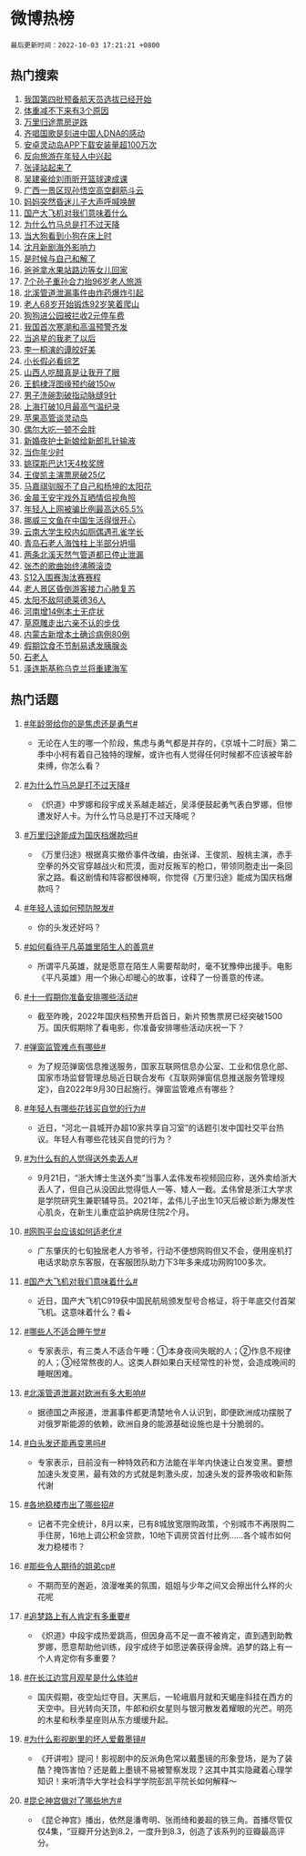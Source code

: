 # 微博热榜

`最后更新时间：2022-10-03 17:21:21 +0800`

## 热门搜索

1. [我国第四批预备航天员选拔已经开始](https://m.weibo.cn/search?containerid=100103type%3D1%26t%3D10%26q%3D%23%E6%88%91%E5%9B%BD%E7%AC%AC%E5%9B%9B%E6%89%B9%E9%A2%84%E5%A4%87%E8%88%AA%E5%A4%A9%E5%91%98%E9%80%89%E6%8B%94%E5%B7%B2%E7%BB%8F%E5%BC%80%E5%A7%8B%23&stream_entry_id=51&isnewpage=1&extparam=seat%3D1%26dgr%3D0%26pos%3D0%26filter_type%3Drealtimehot%26c_type%3D51%26cate%3D10103%26display_time%3D1664788879%26pre_seqid%3D1664788879959042912543&luicode=10000011&lfid=106003type%253D25%2526t%253D3%2526disable_hot%253D1%2526filter_type%253Drealtimehot)
1. [体重减不下来有3个原因](https://m.weibo.cn/search?containerid=100103type%3D1%26t%3D10%26q%3D%23%E4%BD%93%E9%87%8D%E5%87%8F%E4%B8%8D%E4%B8%8B%E6%9D%A5%E6%9C%893%E4%B8%AA%E5%8E%9F%E5%9B%A0%23&stream_entry_id=31&isnewpage=1&extparam=seat%3D1%26realpos%3D1%26c_type%3D31%26cate%3D0%26filter_type%3Drealtimehot%26q%3D%2523%25E4%25BD%2593%25E9%2587%258D%25E5%2587%258F%25E4%25B8%258D%25E4%25B8%258B%25E6%259D%25A5%25E6%259C%25893%25E4%25B8%25AA%25E5%258E%259F%25E5%259B%25A0%2523%26dgr%3D0%26pos%3D0%26flag%3D0%26band_rank%3D1%26lcate%3D5001%26display_time%3D1664788879%26pre_seqid%3D1664788879959042912543&luicode=10000011&lfid=106003type%253D25%2526t%253D3%2526disable_hot%253D1%2526filter_type%253Drealtimehot)
1. [万里归途票房逆跌](https://m.weibo.cn/search?containerid=100103type%3D1%26t%3D10%26q%3D%23%E4%B8%87%E9%87%8C%E5%BD%92%E9%80%94%E7%A5%A8%E6%88%BF%E9%80%86%E8%B7%8C%23&stream_entry_id=31&isnewpage=1&extparam=seat%3D1%26realpos%3D2%26c_type%3D31%26cate%3D0%26filter_type%3Drealtimehot%26q%3D%2523%25E4%25B8%2587%25E9%2587%258C%25E5%25BD%2592%25E9%2580%2594%25E7%25A5%25A8%25E6%2588%25BF%25E9%2580%2586%25E8%25B7%258C%2523%26dgr%3D0%26pos%3D1%26flag%3D2%26band_rank%3D2%26lcate%3D5001%26display_time%3D1664788879%26pre_seqid%3D1664788879959042912543&luicode=10000011&lfid=106003type%253D25%2526t%253D3%2526disable_hot%253D1%2526filter_type%253Drealtimehot)
1. [齐唱国歌是刻进中国人DNA的感动](https://m.weibo.cn/search?containerid=100103type%3D1%26t%3D10%26q%3D%23%E9%BD%90%E5%94%B1%E5%9B%BD%E6%AD%8C%E6%98%AF%E5%88%BB%E8%BF%9B%E4%B8%AD%E5%9B%BD%E4%BA%BADNA%E7%9A%84%E6%84%9F%E5%8A%A8%23&stream_entry_id=31&isnewpage=1&extparam=seat%3D1%26realpos%3D3%26c_type%3D31%26cate%3D0%26filter_type%3Drealtimehot%26q%3D%2523%25E9%25BD%2590%25E5%2594%25B1%25E5%259B%25BD%25E6%25AD%258C%25E6%2598%25AF%25E5%2588%25BB%25E8%25BF%259B%25E4%25B8%25AD%25E5%259B%25BD%25E4%25BA%25BADNA%25E7%259A%2584%25E6%2584%259F%25E5%258A%25A8%2523%26dgr%3D0%26pos%3D2%26flag%3D0%26band_rank%3D3%26lcate%3D5001%26display_time%3D1664788879%26pre_seqid%3D1664788879959042912543&luicode=10000011&lfid=106003type%253D25%2526t%253D3%2526disable_hot%253D1%2526filter_type%253Drealtimehot)
1. [安卓灵动岛APP下载安装量超100万次](https://m.weibo.cn/search?containerid=100103type%3D1%26t%3D10%26q%3D%23%E5%AE%89%E5%8D%93%E7%81%B5%E5%8A%A8%E5%B2%9BAPP%E4%B8%8B%E8%BD%BD%E5%AE%89%E8%A3%85%E9%87%8F%E8%B6%85100%E4%B8%87%E6%AC%A1%23&stream_entry_id=31&isnewpage=1&extparam=seat%3D1%26realpos%3D4%26c_type%3D31%26cate%3D0%26filter_type%3Drealtimehot%26q%3D%2523%25E5%25AE%2589%25E5%258D%2593%25E7%2581%25B5%25E5%258A%25A8%25E5%25B2%259BAPP%25E4%25B8%258B%25E8%25BD%25BD%25E5%25AE%2589%25E8%25A3%2585%25E9%2587%258F%25E8%25B6%2585100%25E4%25B8%2587%25E6%25AC%25A1%2523%26dgr%3D0%26pos%3D3%26flag%3D1%26band_rank%3D4%26lcate%3D5001%26display_time%3D1664788879%26pre_seqid%3D1664788879959042912543&luicode=10000011&lfid=106003type%253D25%2526t%253D3%2526disable_hot%253D1%2526filter_type%253Drealtimehot)
1. [反向旅游在年轻人中兴起](https://m.weibo.cn/search?containerid=100103type%3D1%26t%3D10%26q%3D%23%E5%8F%8D%E5%90%91%E6%97%85%E6%B8%B8%E5%9C%A8%E5%B9%B4%E8%BD%BB%E4%BA%BA%E4%B8%AD%E5%85%B4%E8%B5%B7%23&stream_entry_id=31&isnewpage=1&extparam=seat%3D1%26realpos%3D5%26c_type%3D31%26cate%3D0%26filter_type%3Drealtimehot%26q%3D%2523%25E5%258F%258D%25E5%2590%2591%25E6%2597%2585%25E6%25B8%25B8%25E5%259C%25A8%25E5%25B9%25B4%25E8%25BD%25BB%25E4%25BA%25BA%25E4%25B8%25AD%25E5%2585%25B4%25E8%25B5%25B7%2523%26dgr%3D0%26pos%3D4%26flag%3D0%26band_rank%3D5%26lcate%3D5001%26display_time%3D1664788879%26pre_seqid%3D1664788879959042912543&luicode=10000011&lfid=106003type%253D25%2526t%253D3%2526disable_hot%253D1%2526filter_type%253Drealtimehot)
1. [张译站起来了](https://m.weibo.cn/search?containerid=100103type%3D1%26t%3D10%26q%3D%23%E5%BC%A0%E8%AF%91%E7%AB%99%E8%B5%B7%E6%9D%A5%E4%BA%86%23&stream_entry_id=31&isnewpage=1&extparam=seat%3D1%26realpos%3D6%26c_type%3D31%26cate%3D0%26filter_type%3Drealtimehot%26q%3D%2523%25E5%25BC%25A0%25E8%25AF%2591%25E7%25AB%2599%25E8%25B5%25B7%25E6%259D%25A5%25E4%25BA%2586%2523%26dgr%3D0%26pos%3D5%26flag%3D0%26band_rank%3D6%26lcate%3D5001%26display_time%3D1664788879%26pre_seqid%3D1664788879959042912543&luicode=10000011&lfid=106003type%253D25%2526t%253D3%2526disable_hot%253D1%2526filter_type%253Drealtimehot)
1. [吴建豪给刘雨昕开篮球速成课](https://m.weibo.cn/search?containerid=100103type%3D1%26t%3D10%26q%3D%23%E5%90%B4%E5%BB%BA%E8%B1%AA%E7%BB%99%E5%88%98%E9%9B%A8%E6%98%95%E5%BC%80%E7%AF%AE%E7%90%83%E9%80%9F%E6%88%90%E8%AF%BE%23&stream_entry_id=31&isnewpage=1&extparam=seat%3D1%26realpos%3D7%26c_type%3D31%26cate%3D0%26filter_type%3Drealtimehot%26q%3D%2523%25E5%2590%25B4%25E5%25BB%25BA%25E8%25B1%25AA%25E7%25BB%2599%25E5%2588%2598%25E9%259B%25A8%25E6%2598%2595%25E5%25BC%2580%25E7%25AF%25AE%25E7%2590%2583%25E9%2580%259F%25E6%2588%2590%25E8%25AF%25BE%2523%26dgr%3D0%26pos%3D6%26flag%3D1%26band_rank%3D7%26lcate%3D5001%26display_time%3D1664788879%26pre_seqid%3D1664788879959042912543&luicode=10000011&lfid=106003type%253D25%2526t%253D3%2526disable_hot%253D1%2526filter_type%253Drealtimehot)
1. [广西一景区现孙悟空高空翻筋斗云](https://m.weibo.cn/search?containerid=100103type%3D1%26t%3D10%26q%3D%23%E5%B9%BF%E8%A5%BF%E4%B8%80%E6%99%AF%E5%8C%BA%E7%8E%B0%E5%AD%99%E6%82%9F%E7%A9%BA%E9%AB%98%E7%A9%BA%E7%BF%BB%E7%AD%8B%E6%96%97%E4%BA%91%23&stream_entry_id=31&isnewpage=1&extparam=seat%3D1%26realpos%3D8%26c_type%3D31%26cate%3D0%26filter_type%3Drealtimehot%26q%3D%2523%25E5%25B9%25BF%25E8%25A5%25BF%25E4%25B8%2580%25E6%2599%25AF%25E5%258C%25BA%25E7%258E%25B0%25E5%25AD%2599%25E6%2582%259F%25E7%25A9%25BA%25E9%25AB%2598%25E7%25A9%25BA%25E7%25BF%25BB%25E7%25AD%258B%25E6%2596%2597%25E4%25BA%2591%2523%26dgr%3D0%26pos%3D7%26flag%3D0%26band_rank%3D8%26lcate%3D5001%26display_time%3D1664788879%26pre_seqid%3D1664788879959042912543&luicode=10000011&lfid=106003type%253D25%2526t%253D3%2526disable_hot%253D1%2526filter_type%253Drealtimehot)
1. [妈妈突然昏迷儿子大声呼喊唤醒](https://m.weibo.cn/search?containerid=100103type%3D1%26t%3D10%26q%3D%23%E5%A6%88%E5%A6%88%E7%AA%81%E7%84%B6%E6%98%8F%E8%BF%B7%E5%84%BF%E5%AD%90%E5%A4%A7%E5%A3%B0%E5%91%BC%E5%96%8A%E5%94%A4%E9%86%92%23&stream_entry_id=31&isnewpage=1&extparam=seat%3D1%26realpos%3D9%26c_type%3D31%26cate%3D0%26filter_type%3Drealtimehot%26q%3D%2523%25E5%25A6%2588%25E5%25A6%2588%25E7%25AA%2581%25E7%2584%25B6%25E6%2598%258F%25E8%25BF%25B7%25E5%2584%25BF%25E5%25AD%2590%25E5%25A4%25A7%25E5%25A3%25B0%25E5%2591%25BC%25E5%2596%258A%25E5%2594%25A4%25E9%2586%2592%2523%26dgr%3D0%26pos%3D8%26flag%3D0%26band_rank%3D9%26lcate%3D5001%26display_time%3D1664788879%26pre_seqid%3D1664788879959042912543&luicode=10000011&lfid=106003type%253D25%2526t%253D3%2526disable_hot%253D1%2526filter_type%253Drealtimehot)
1. [国产大飞机对我们意味着什么](https://m.weibo.cn/search?containerid=100103type%3D1%26t%3D10%26q%3D%23%E5%9B%BD%E4%BA%A7%E5%A4%A7%E9%A3%9E%E6%9C%BA%E5%AF%B9%E6%88%91%E4%BB%AC%E6%84%8F%E5%91%B3%E7%9D%80%E4%BB%80%E4%B9%88%23&stream_entry_id=31&isnewpage=1&extparam=seat%3D1%26realpos%3D10%26c_type%3D31%26cate%3D0%26filter_type%3Drealtimehot%26q%3D%2523%25E5%259B%25BD%25E4%25BA%25A7%25E5%25A4%25A7%25E9%25A3%259E%25E6%259C%25BA%25E5%25AF%25B9%25E6%2588%2591%25E4%25BB%25AC%25E6%2584%258F%25E5%2591%25B3%25E7%259D%2580%25E4%25BB%2580%25E4%25B9%2588%2523%26dgr%3D0%26pos%3D9%26flag%3D0%26band_rank%3D10%26lcate%3D5001%26display_time%3D1664788879%26pre_seqid%3D1664788879959042912543&luicode=10000011&lfid=106003type%253D25%2526t%253D3%2526disable_hot%253D1%2526filter_type%253Drealtimehot)
1. [为什么竹马总是打不过天降](https://m.weibo.cn/search?containerid=100103type%3D1%26t%3D10%26q%3D%23%E4%B8%BA%E4%BB%80%E4%B9%88%E7%AB%B9%E9%A9%AC%E6%80%BB%E6%98%AF%E6%89%93%E4%B8%8D%E8%BF%87%E5%A4%A9%E9%99%8D%23&stream_entry_id=31&isnewpage=1&extparam=seat%3D1%26realpos%3D11%26c_type%3D31%26cate%3D0%26filter_type%3Drealtimehot%26q%3D%2523%25E4%25B8%25BA%25E4%25BB%2580%25E4%25B9%2588%25E7%25AB%25B9%25E9%25A9%25AC%25E6%2580%25BB%25E6%2598%25AF%25E6%2589%2593%25E4%25B8%258D%25E8%25BF%2587%25E5%25A4%25A9%25E9%2599%258D%2523%26dgr%3D0%26pos%3D10%26flag%3D0%26band_rank%3D11%26lcate%3D5001%26display_time%3D1664788879%26pre_seqid%3D1664788879959042912543&luicode=10000011&lfid=106003type%253D25%2526t%253D3%2526disable_hot%253D1%2526filter_type%253Drealtimehot)
1. [当大狗看到小狗在床上时](https://m.weibo.cn/search?containerid=100103type%3D1%26t%3D10%26q%3D%23%E5%BD%93%E5%A4%A7%E7%8B%97%E7%9C%8B%E5%88%B0%E5%B0%8F%E7%8B%97%E5%9C%A8%E5%BA%8A%E4%B8%8A%E6%97%B6%23&stream_entry_id=31&isnewpage=1&extparam=seat%3D1%26realpos%3D12%26c_type%3D31%26cate%3D0%26filter_type%3Drealtimehot%26q%3D%2523%25E5%25BD%2593%25E5%25A4%25A7%25E7%258B%2597%25E7%259C%258B%25E5%2588%25B0%25E5%25B0%258F%25E7%258B%2597%25E5%259C%25A8%25E5%25BA%258A%25E4%25B8%258A%25E6%2597%25B6%2523%26dgr%3D0%26pos%3D11%26flag%3D1%26band_rank%3D12%26lcate%3D5001%26display_time%3D1664788879%26pre_seqid%3D1664788879959042912543&luicode=10000011&lfid=106003type%253D25%2526t%253D3%2526disable_hot%253D1%2526filter_type%253Drealtimehot)
1. [沈月新剧海外影响力](https://m.weibo.cn/search?containerid=100103type%3D1%26t%3D10%26q%3D%23%E6%B2%88%E6%9C%88%E6%96%B0%E5%89%A7%E6%B5%B7%E5%A4%96%E5%BD%B1%E5%93%8D%E5%8A%9B%23&stream_entry_id=31&isnewpage=1&extparam=seat%3D1%26realpos%3D13%26c_type%3D31%26cate%3D0%26filter_type%3Drealtimehot%26q%3D%2523%25E6%25B2%2588%25E6%259C%2588%25E6%2596%25B0%25E5%2589%25A7%25E6%25B5%25B7%25E5%25A4%2596%25E5%25BD%25B1%25E5%2593%258D%25E5%258A%259B%2523%26dgr%3D0%26pos%3D12%26flag%3D1%26band_rank%3D13%26lcate%3D5001%26display_time%3D1664788879%26pre_seqid%3D1664788879959042912543&luicode=10000011&lfid=106003type%253D25%2526t%253D3%2526disable_hot%253D1%2526filter_type%253Drealtimehot)
1. [是时候与自己和解了](https://m.weibo.cn/search?containerid=100103type%3D1%26t%3D10%26q%3D%23%E6%98%AF%E6%97%B6%E5%80%99%E4%B8%8E%E8%87%AA%E5%B7%B1%E5%92%8C%E8%A7%A3%E4%BA%86%23&stream_entry_id=31&isnewpage=1&extparam=seat%3D1%26realpos%3D14%26c_type%3D31%26cate%3D0%26filter_type%3Drealtimehot%26q%3D%2523%25E6%2598%25AF%25E6%2597%25B6%25E5%2580%2599%25E4%25B8%258E%25E8%2587%25AA%25E5%25B7%25B1%25E5%2592%258C%25E8%25A7%25A3%25E4%25BA%2586%2523%26dgr%3D0%26pos%3D13%26flag%3D0%26band_rank%3D14%26lcate%3D5001%26display_time%3D1664788879%26pre_seqid%3D1664788879959042912543&luicode=10000011&lfid=106003type%253D25%2526t%253D3%2526disable_hot%253D1%2526filter_type%253Drealtimehot)
1. [爸爸拿水果站路边等女儿回家](https://m.weibo.cn/search?containerid=100103type%3D1%26t%3D10%26q%3D%23%E7%88%B8%E7%88%B8%E6%8B%BF%E6%B0%B4%E6%9E%9C%E7%AB%99%E8%B7%AF%E8%BE%B9%E7%AD%89%E5%A5%B3%E5%84%BF%E5%9B%9E%E5%AE%B6%23&stream_entry_id=31&isnewpage=1&extparam=seat%3D1%26realpos%3D15%26c_type%3D31%26cate%3D0%26filter_type%3Drealtimehot%26q%3D%2523%25E7%2588%25B8%25E7%2588%25B8%25E6%258B%25BF%25E6%25B0%25B4%25E6%259E%259C%25E7%25AB%2599%25E8%25B7%25AF%25E8%25BE%25B9%25E7%25AD%2589%25E5%25A5%25B3%25E5%2584%25BF%25E5%259B%259E%25E5%25AE%25B6%2523%26dgr%3D0%26pos%3D14%26flag%3D1%26band_rank%3D15%26lcate%3D5001%26display_time%3D1664788879%26pre_seqid%3D1664788879959042912543&luicode=10000011&lfid=106003type%253D25%2526t%253D3%2526disable_hot%253D1%2526filter_type%253Drealtimehot)
1. [7个孙子重孙合力抬96岁老人旅游](https://m.weibo.cn/search?containerid=100103type%3D1%26t%3D10%26q%3D%237%E4%B8%AA%E5%AD%99%E5%AD%90%E9%87%8D%E5%AD%99%E5%90%88%E5%8A%9B%E6%8A%AC96%E5%B2%81%E8%80%81%E4%BA%BA%E6%97%85%E6%B8%B8%23&stream_entry_id=31&isnewpage=1&extparam=seat%3D1%26realpos%3D16%26c_type%3D31%26cate%3D0%26filter_type%3Drealtimehot%26q%3D%25237%25E4%25B8%25AA%25E5%25AD%2599%25E5%25AD%2590%25E9%2587%258D%25E5%25AD%2599%25E5%2590%2588%25E5%258A%259B%25E6%258A%25AC96%25E5%25B2%2581%25E8%2580%2581%25E4%25BA%25BA%25E6%2597%2585%25E6%25B8%25B8%2523%26dgr%3D0%26pos%3D15%26flag%3D0%26band_rank%3D16%26lcate%3D5001%26display_time%3D1664788879%26pre_seqid%3D1664788879959042912543&luicode=10000011&lfid=106003type%253D25%2526t%253D3%2526disable_hot%253D1%2526filter_type%253Drealtimehot)
1. [北溪管道泄漏事件由炸药爆炸引起](https://m.weibo.cn/search?containerid=100103type%3D1%26t%3D10%26q%3D%23%E5%8C%97%E6%BA%AA%E7%AE%A1%E9%81%93%E6%B3%84%E6%BC%8F%E4%BA%8B%E4%BB%B6%E7%94%B1%E7%82%B8%E8%8D%AF%E7%88%86%E7%82%B8%E5%BC%95%E8%B5%B7%23&stream_entry_id=31&isnewpage=1&extparam=seat%3D1%26realpos%3D17%26c_type%3D31%26cate%3D0%26filter_type%3Drealtimehot%26q%3D%2523%25E5%258C%2597%25E6%25BA%25AA%25E7%25AE%25A1%25E9%2581%2593%25E6%25B3%2584%25E6%25BC%258F%25E4%25BA%258B%25E4%25BB%25B6%25E7%2594%25B1%25E7%2582%25B8%25E8%258D%25AF%25E7%2588%2586%25E7%2582%25B8%25E5%25BC%2595%25E8%25B5%25B7%2523%26dgr%3D0%26pos%3D16%26flag%3D0%26band_rank%3D17%26lcate%3D5001%26display_time%3D1664788879%26pre_seqid%3D1664788879959042912543&luicode=10000011&lfid=106003type%253D25%2526t%253D3%2526disable_hot%253D1%2526filter_type%253Drealtimehot)
1. [老人68岁开始锻炼92岁笑着爬山](https://m.weibo.cn/search?containerid=100103type%3D1%26t%3D10%26q%3D%23%E8%80%81%E4%BA%BA68%E5%B2%81%E5%BC%80%E5%A7%8B%E9%94%BB%E7%82%BC92%E5%B2%81%E7%AC%91%E7%9D%80%E7%88%AC%E5%B1%B1%23&stream_entry_id=31&isnewpage=1&extparam=seat%3D1%26realpos%3D18%26c_type%3D31%26cate%3D0%26filter_type%3Drealtimehot%26q%3D%2523%25E8%2580%2581%25E4%25BA%25BA68%25E5%25B2%2581%25E5%25BC%2580%25E5%25A7%258B%25E9%2594%25BB%25E7%2582%25BC92%25E5%25B2%2581%25E7%25AC%2591%25E7%259D%2580%25E7%2588%25AC%25E5%25B1%25B1%2523%26dgr%3D0%26pos%3D17%26flag%3D0%26band_rank%3D18%26lcate%3D5001%26display_time%3D1664788879%26pre_seqid%3D1664788879959042912543&luicode=10000011&lfid=106003type%253D25%2526t%253D3%2526disable_hot%253D1%2526filter_type%253Drealtimehot)
1. [狗狗进公园被拦收2元停车费](https://m.weibo.cn/search?containerid=100103type%3D1%26t%3D10%26q%3D%23%E7%8B%97%E7%8B%97%E8%BF%9B%E5%85%AC%E5%9B%AD%E8%A2%AB%E6%8B%A6%E6%94%B62%E5%85%83%E5%81%9C%E8%BD%A6%E8%B4%B9%23&stream_entry_id=31&isnewpage=1&extparam=seat%3D1%26realpos%3D19%26c_type%3D31%26cate%3D0%26filter_type%3Drealtimehot%26q%3D%2523%25E7%258B%2597%25E7%258B%2597%25E8%25BF%259B%25E5%2585%25AC%25E5%259B%25AD%25E8%25A2%25AB%25E6%258B%25A6%25E6%2594%25B62%25E5%2585%2583%25E5%2581%259C%25E8%25BD%25A6%25E8%25B4%25B9%2523%26dgr%3D0%26pos%3D18%26flag%3D0%26band_rank%3D19%26lcate%3D5001%26display_time%3D1664788879%26pre_seqid%3D1664788879959042912543&luicode=10000011&lfid=106003type%253D25%2526t%253D3%2526disable_hot%253D1%2526filter_type%253Drealtimehot)
1. [我国首次寒潮和高温预警齐发](https://m.weibo.cn/search?containerid=100103type%3D1%26t%3D10%26q%3D%23%E6%88%91%E5%9B%BD%E9%A6%96%E6%AC%A1%E5%AF%92%E6%BD%AE%E5%92%8C%E9%AB%98%E6%B8%A9%E9%A2%84%E8%AD%A6%E9%BD%90%E5%8F%91%23&stream_entry_id=31&isnewpage=1&extparam=seat%3D1%26realpos%3D20%26c_type%3D31%26cate%3D0%26filter_type%3Drealtimehot%26q%3D%2523%25E6%2588%2591%25E5%259B%25BD%25E9%25A6%2596%25E6%25AC%25A1%25E5%25AF%2592%25E6%25BD%25AE%25E5%2592%258C%25E9%25AB%2598%25E6%25B8%25A9%25E9%25A2%2584%25E8%25AD%25A6%25E9%25BD%2590%25E5%258F%2591%2523%26dgr%3D0%26pos%3D19%26flag%3D0%26band_rank%3D20%26lcate%3D5001%26display_time%3D1664788879%26pre_seqid%3D1664788879959042912543&luicode=10000011&lfid=106003type%253D25%2526t%253D3%2526disable_hot%253D1%2526filter_type%253Drealtimehot)
1. [当追星的我老了以后](https://m.weibo.cn/search?containerid=100103type%3D1%26t%3D10%26q%3D%23%E5%BD%93%E8%BF%BD%E6%98%9F%E7%9A%84%E6%88%91%E8%80%81%E4%BA%86%E4%BB%A5%E5%90%8E%23&stream_entry_id=31&isnewpage=1&extparam=seat%3D1%26realpos%3D21%26c_type%3D31%26cate%3D0%26filter_type%3Drealtimehot%26q%3D%2523%25E5%25BD%2593%25E8%25BF%25BD%25E6%2598%259F%25E7%259A%2584%25E6%2588%2591%25E8%2580%2581%25E4%25BA%2586%25E4%25BB%25A5%25E5%2590%258E%2523%26dgr%3D0%26pos%3D20%26flag%3D1%26band_rank%3D21%26lcate%3D5001%26display_time%3D1664788879%26pre_seqid%3D1664788879959042912543&luicode=10000011&lfid=106003type%253D25%2526t%253D3%2526disable_hot%253D1%2526filter_type%253Drealtimehot)
1. [李一桐演的谭皎好美](https://m.weibo.cn/search?containerid=100103type%3D1%26t%3D10%26q%3D%23%E6%9D%8E%E4%B8%80%E6%A1%90%E6%BC%94%E7%9A%84%E8%B0%AD%E7%9A%8E%E5%A5%BD%E7%BE%8E%23&stream_entry_id=31&isnewpage=1&extparam=seat%3D1%26realpos%3D22%26c_type%3D31%26cate%3D0%26filter_type%3Drealtimehot%26q%3D%2523%25E6%259D%258E%25E4%25B8%2580%25E6%25A1%2590%25E6%25BC%2594%25E7%259A%2584%25E8%25B0%25AD%25E7%259A%258E%25E5%25A5%25BD%25E7%25BE%258E%2523%26dgr%3D0%26pos%3D21%26flag%3D0%26band_rank%3D22%26lcate%3D5001%26display_time%3D1664788879%26pre_seqid%3D1664788879959042912543&luicode=10000011&lfid=106003type%253D25%2526t%253D3%2526disable_hot%253D1%2526filter_type%253Drealtimehot)
1. [小长假必看综艺](https://m.weibo.cn/search?containerid=100103type%3D1%26t%3D10%26q%3D%23%E5%B0%8F%E9%95%BF%E5%81%87%E5%BF%85%E7%9C%8B%E7%BB%BC%E8%89%BA%23&stream_entry_id=31&isnewpage=1&extparam=seat%3D1%26realpos%3D23%26c_type%3D31%26cate%3D0%26filter_type%3Drealtimehot%26q%3D%2523%25E5%25B0%258F%25E9%2595%25BF%25E5%2581%2587%25E5%25BF%2585%25E7%259C%258B%25E7%25BB%25BC%25E8%2589%25BA%2523%26dgr%3D0%26pos%3D22%26flag%3D1%26band_rank%3D23%26lcate%3D5001%26display_time%3D1664788879%26pre_seqid%3D1664788879959042912543&luicode=10000011&lfid=106003type%253D25%2526t%253D3%2526disable_hot%253D1%2526filter_type%253Drealtimehot)
1. [山西人吃醋真是让我开了眼](https://m.weibo.cn/search?containerid=100103type%3D1%26t%3D10%26q%3D%23%E5%B1%B1%E8%A5%BF%E4%BA%BA%E5%90%83%E9%86%8B%E7%9C%9F%E6%98%AF%E8%AE%A9%E6%88%91%E5%BC%80%E4%BA%86%E7%9C%BC%23&stream_entry_id=31&isnewpage=1&extparam=seat%3D1%26realpos%3D24%26c_type%3D31%26cate%3D0%26filter_type%3Drealtimehot%26q%3D%2523%25E5%25B1%25B1%25E8%25A5%25BF%25E4%25BA%25BA%25E5%2590%2583%25E9%2586%258B%25E7%259C%259F%25E6%2598%25AF%25E8%25AE%25A9%25E6%2588%2591%25E5%25BC%2580%25E4%25BA%2586%25E7%259C%25BC%2523%26dgr%3D0%26pos%3D23%26flag%3D0%26band_rank%3D24%26lcate%3D5001%26display_time%3D1664788879%26pre_seqid%3D1664788879959042912543&luicode=10000011&lfid=106003type%253D25%2526t%253D3%2526disable_hot%253D1%2526filter_type%253Drealtimehot)
1. [王鹤棣浮图缘预约破150w](https://m.weibo.cn/search?containerid=100103type%3D1%26t%3D10%26q%3D%23%E7%8E%8B%E9%B9%A4%E6%A3%A3%E6%B5%AE%E5%9B%BE%E7%BC%98%E9%A2%84%E7%BA%A6%E7%A0%B4150w%23&stream_entry_id=31&isnewpage=1&extparam=seat%3D1%26realpos%3D25%26c_type%3D31%26cate%3D0%26filter_type%3Drealtimehot%26q%3D%2523%25E7%258E%258B%25E9%25B9%25A4%25E6%25A3%25A3%25E6%25B5%25AE%25E5%259B%25BE%25E7%25BC%2598%25E9%25A2%2584%25E7%25BA%25A6%25E7%25A0%25B4150w%2523%26dgr%3D0%26pos%3D24%26flag%3D0%26band_rank%3D25%26lcate%3D5001%26display_time%3D1664788879%26pre_seqid%3D1664788879959042912543&luicode=10000011&lfid=106003type%253D25%2526t%253D3%2526disable_hot%253D1%2526filter_type%253Drealtimehot)
1. [男子洗碗割破指动脉缝9针](https://m.weibo.cn/search?containerid=100103type%3D1%26t%3D10%26q%3D%23%E7%94%B7%E5%AD%90%E6%B4%97%E7%A2%97%E5%89%B2%E7%A0%B4%E6%8C%87%E5%8A%A8%E8%84%89%E7%BC%9D9%E9%92%88%23&stream_entry_id=31&isnewpage=1&extparam=seat%3D1%26realpos%3D26%26c_type%3D31%26cate%3D0%26filter_type%3Drealtimehot%26q%3D%2523%25E7%2594%25B7%25E5%25AD%2590%25E6%25B4%2597%25E7%25A2%2597%25E5%2589%25B2%25E7%25A0%25B4%25E6%258C%2587%25E5%258A%25A8%25E8%2584%2589%25E7%25BC%259D9%25E9%2592%2588%2523%26dgr%3D0%26pos%3D25%26flag%3D0%26band_rank%3D26%26lcate%3D5001%26display_time%3D1664788879%26pre_seqid%3D1664788879959042912543&luicode=10000011&lfid=106003type%253D25%2526t%253D3%2526disable_hot%253D1%2526filter_type%253Drealtimehot)
1. [上海打破10月最高气温纪录](https://m.weibo.cn/search?containerid=100103type%3D1%26t%3D10%26q%3D%23%E4%B8%8A%E6%B5%B7%E6%89%93%E7%A0%B410%E6%9C%88%E6%9C%80%E9%AB%98%E6%B0%94%E6%B8%A9%E7%BA%AA%E5%BD%95%23&stream_entry_id=31&isnewpage=1&extparam=seat%3D1%26realpos%3D27%26c_type%3D31%26cate%3D0%26filter_type%3Drealtimehot%26q%3D%2523%25E4%25B8%258A%25E6%25B5%25B7%25E6%2589%2593%25E7%25A0%25B410%25E6%259C%2588%25E6%259C%2580%25E9%25AB%2598%25E6%25B0%2594%25E6%25B8%25A9%25E7%25BA%25AA%25E5%25BD%2595%2523%26dgr%3D0%26pos%3D26%26flag%3D0%26band_rank%3D27%26lcate%3D5001%26display_time%3D1664788879%26pre_seqid%3D1664788879959042912543&luicode=10000011&lfid=106003type%253D25%2526t%253D3%2526disable_hot%253D1%2526filter_type%253Drealtimehot)
1. [苹果高管谈灵动岛](https://m.weibo.cn/search?containerid=100103type%3D1%26t%3D10%26q%3D%23%E8%8B%B9%E6%9E%9C%E9%AB%98%E7%AE%A1%E8%B0%88%E7%81%B5%E5%8A%A8%E5%B2%9B%23&stream_entry_id=31&isnewpage=1&extparam=seat%3D1%26realpos%3D28%26c_type%3D31%26cate%3D0%26filter_type%3Drealtimehot%26q%3D%2523%25E8%258B%25B9%25E6%259E%259C%25E9%25AB%2598%25E7%25AE%25A1%25E8%25B0%2588%25E7%2581%25B5%25E5%258A%25A8%25E5%25B2%259B%2523%26dgr%3D0%26pos%3D27%26flag%3D0%26band_rank%3D28%26lcate%3D5001%26display_time%3D1664788879%26pre_seqid%3D1664788879959042912543&luicode=10000011&lfid=106003type%253D25%2526t%253D3%2526disable_hot%253D1%2526filter_type%253Drealtimehot)
1. [偶尔大吃一顿不会胖](https://m.weibo.cn/search?containerid=100103type%3D1%26t%3D10%26q%3D%23%E5%81%B6%E5%B0%94%E5%A4%A7%E5%90%83%E4%B8%80%E9%A1%BF%E4%B8%8D%E4%BC%9A%E8%83%96%23&stream_entry_id=31&isnewpage=1&extparam=seat%3D1%26realpos%3D29%26c_type%3D31%26cate%3D0%26filter_type%3Drealtimehot%26q%3D%2523%25E5%2581%25B6%25E5%25B0%2594%25E5%25A4%25A7%25E5%2590%2583%25E4%25B8%2580%25E9%25A1%25BF%25E4%25B8%258D%25E4%25BC%259A%25E8%2583%2596%2523%26dgr%3D0%26pos%3D28%26flag%3D0%26band_rank%3D29%26lcate%3D5001%26display_time%3D1664788879%26pre_seqid%3D1664788879959042912543&luicode=10000011&lfid=106003type%253D25%2526t%253D3%2526disable_hot%253D1%2526filter_type%253Drealtimehot)
1. [新婚夜护士新娘给新郎扎针输液](https://m.weibo.cn/search?containerid=100103type%3D1%26t%3D10%26q%3D%23%E6%96%B0%E5%A9%9A%E5%A4%9C%E6%8A%A4%E5%A3%AB%E6%96%B0%E5%A8%98%E7%BB%99%E6%96%B0%E9%83%8E%E6%89%8E%E9%92%88%E8%BE%93%E6%B6%B2%23&stream_entry_id=31&isnewpage=1&extparam=seat%3D1%26realpos%3D30%26c_type%3D31%26cate%3D0%26filter_type%3Drealtimehot%26q%3D%2523%25E6%2596%25B0%25E5%25A9%259A%25E5%25A4%259C%25E6%258A%25A4%25E5%25A3%25AB%25E6%2596%25B0%25E5%25A8%2598%25E7%25BB%2599%25E6%2596%25B0%25E9%2583%258E%25E6%2589%258E%25E9%2592%2588%25E8%25BE%2593%25E6%25B6%25B2%2523%26dgr%3D0%26pos%3D29%26flag%3D1%26band_rank%3D30%26lcate%3D5001%26display_time%3D1664788879%26pre_seqid%3D1664788879959042912543&luicode=10000011&lfid=106003type%253D25%2526t%253D3%2526disable_hot%253D1%2526filter_type%253Drealtimehot)
1. [当你年少时](https://m.weibo.cn/search?containerid=100103type%3D1%26t%3D10%26q%3D%E5%BD%93%E4%BD%A0%E5%B9%B4%E5%B0%91%E6%97%B6&stream_entry_id=31&isnewpage=1&extparam=seat%3D1%26realpos%3D31%26c_type%3D31%26cate%3D0%26filter_type%3Drealtimehot%26q%3D%25E5%25BD%2593%25E4%25BD%25A0%25E5%25B9%25B4%25E5%25B0%2591%25E6%2597%25B6%26dgr%3D0%26pos%3D30%26flag%3D1%26band_rank%3D31%26lcate%3D5001%26display_time%3D1664788879%26pre_seqid%3D1664788879959042912543&luicode=10000011&lfid=106003type%253D25%2526t%253D3%2526disable_hot%253D1%2526filter_type%253Drealtimehot)
1. [姚琛斯巴达1天4枚奖牌](https://m.weibo.cn/search?containerid=100103type%3D1%26t%3D10%26q%3D%23%E5%A7%9A%E7%90%9B%E6%96%AF%E5%B7%B4%E8%BE%BE1%E5%A4%A94%E6%9E%9A%E5%A5%96%E7%89%8C%23&stream_entry_id=31&isnewpage=1&extparam=seat%3D1%26realpos%3D32%26c_type%3D31%26cate%3D0%26filter_type%3Drealtimehot%26q%3D%2523%25E5%25A7%259A%25E7%2590%259B%25E6%2596%25AF%25E5%25B7%25B4%25E8%25BE%25BE1%25E5%25A4%25A94%25E6%259E%259A%25E5%25A5%2596%25E7%2589%258C%2523%26dgr%3D0%26pos%3D31%26flag%3D1%26band_rank%3D32%26lcate%3D5001%26display_time%3D1664788879%26pre_seqid%3D1664788879959042912543&luicode=10000011&lfid=106003type%253D25%2526t%253D3%2526disable_hot%253D1%2526filter_type%253Drealtimehot)
1. [王俊凯主演票房破25亿](https://m.weibo.cn/search?containerid=100103type%3D1%26t%3D10%26q%3D%23%E7%8E%8B%E4%BF%8A%E5%87%AF%E4%B8%BB%E6%BC%94%E7%A5%A8%E6%88%BF%E7%A0%B425%E4%BA%BF%23&stream_entry_id=31&isnewpage=1&extparam=seat%3D1%26realpos%3D33%26c_type%3D31%26cate%3D0%26filter_type%3Drealtimehot%26q%3D%2523%25E7%258E%258B%25E4%25BF%258A%25E5%2587%25AF%25E4%25B8%25BB%25E6%25BC%2594%25E7%25A5%25A8%25E6%2588%25BF%25E7%25A0%25B425%25E4%25BA%25BF%2523%26dgr%3D0%26pos%3D32%26flag%3D0%26band_rank%3D33%26lcate%3D5001%26display_time%3D1664788879%26pre_seqid%3D1664788879959042912543&luicode=10000011&lfid=106003type%253D25%2526t%253D3%2526disable_hot%253D1%2526filter_type%253Drealtimehot)
1. [马嘉祺驯服不了自己和杨坤的太阳花](https://m.weibo.cn/search?containerid=100103type%3D1%26t%3D10%26q%3D%23%E9%A9%AC%E5%98%89%E7%A5%BA%E9%A9%AF%E6%9C%8D%E4%B8%8D%E4%BA%86%E8%87%AA%E5%B7%B1%E5%92%8C%E6%9D%A8%E5%9D%A4%E7%9A%84%E5%A4%AA%E9%98%B3%E8%8A%B1%23&stream_entry_id=31&isnewpage=1&extparam=seat%3D1%26realpos%3D34%26c_type%3D31%26cate%3D0%26filter_type%3Drealtimehot%26q%3D%2523%25E9%25A9%25AC%25E5%2598%2589%25E7%25A5%25BA%25E9%25A9%25AF%25E6%259C%258D%25E4%25B8%258D%25E4%25BA%2586%25E8%2587%25AA%25E5%25B7%25B1%25E5%2592%258C%25E6%259D%25A8%25E5%259D%25A4%25E7%259A%2584%25E5%25A4%25AA%25E9%2598%25B3%25E8%258A%25B1%2523%26dgr%3D0%26pos%3D33%26flag%3D0%26band_rank%3D34%26lcate%3D5001%26display_time%3D1664788879%26pre_seqid%3D1664788879959042912543&luicode=10000011&lfid=106003type%253D25%2526t%253D3%2526disable_hot%253D1%2526filter_type%253Drealtimehot)
1. [金晨王安宇戏外互晒情侣视角照](https://m.weibo.cn/search?containerid=100103type%3D1%26t%3D10%26q%3D%23%E9%87%91%E6%99%A8%E7%8E%8B%E5%AE%89%E5%AE%87%E6%88%8F%E5%A4%96%E4%BA%92%E6%99%92%E6%83%85%E4%BE%A3%E8%A7%86%E8%A7%92%E7%85%A7%23&stream_entry_id=31&isnewpage=1&extparam=seat%3D1%26realpos%3D35%26c_type%3D31%26cate%3D0%26filter_type%3Drealtimehot%26q%3D%2523%25E9%2587%2591%25E6%2599%25A8%25E7%258E%258B%25E5%25AE%2589%25E5%25AE%2587%25E6%2588%258F%25E5%25A4%2596%25E4%25BA%2592%25E6%2599%2592%25E6%2583%2585%25E4%25BE%25A3%25E8%25A7%2586%25E8%25A7%2592%25E7%2585%25A7%2523%26dgr%3D0%26pos%3D34%26flag%3D0%26band_rank%3D35%26lcate%3D5001%26display_time%3D1664788879%26pre_seqid%3D1664788879959042912543&luicode=10000011&lfid=106003type%253D25%2526t%253D3%2526disable_hot%253D1%2526filter_type%253Drealtimehot)
1. [年轻人上网被骗比例最高达65.5%](https://m.weibo.cn/search?containerid=100103type%3D1%26t%3D10%26q%3D%23%E5%B9%B4%E8%BD%BB%E4%BA%BA%E4%B8%8A%E7%BD%91%E8%A2%AB%E9%AA%97%E6%AF%94%E4%BE%8B%E6%9C%80%E9%AB%98%E8%BE%BE65.5%25%23&stream_entry_id=31&isnewpage=1&extparam=seat%3D1%26realpos%3D36%26c_type%3D31%26cate%3D0%26filter_type%3Drealtimehot%26q%3D%2523%25E5%25B9%25B4%25E8%25BD%25BB%25E4%25BA%25BA%25E4%25B8%258A%25E7%25BD%2591%25E8%25A2%25AB%25E9%25AA%2597%25E6%25AF%2594%25E4%25BE%258B%25E6%259C%2580%25E9%25AB%2598%25E8%25BE%25BE65.5%2525%2523%26dgr%3D0%26pos%3D35%26flag%3D0%26band_rank%3D36%26lcate%3D5001%26display_time%3D1664788879%26pre_seqid%3D1664788879959042912543&luicode=10000011&lfid=106003type%253D25%2526t%253D3%2526disable_hot%253D1%2526filter_type%253Drealtimehot)
1. [挪威三文鱼在中国生活得很开心](https://m.weibo.cn/search?containerid=100103type%3D1%26t%3D10%26q%3D%23%E6%8C%AA%E5%A8%81%E4%B8%89%E6%96%87%E9%B1%BC%E5%9C%A8%E4%B8%AD%E5%9B%BD%E7%94%9F%E6%B4%BB%E5%BE%97%E5%BE%88%E5%BC%80%E5%BF%83%23&stream_entry_id=31&isnewpage=1&extparam=seat%3D1%26realpos%3D37%26c_type%3D31%26cate%3D0%26filter_type%3Drealtimehot%26q%3D%2523%25E6%258C%25AA%25E5%25A8%2581%25E4%25B8%2589%25E6%2596%2587%25E9%25B1%25BC%25E5%259C%25A8%25E4%25B8%25AD%25E5%259B%25BD%25E7%2594%259F%25E6%25B4%25BB%25E5%25BE%2597%25E5%25BE%2588%25E5%25BC%2580%25E5%25BF%2583%2523%26dgr%3D0%26pos%3D36%26flag%3D0%26band_rank%3D37%26lcate%3D5001%26display_time%3D1664788879%26pre_seqid%3D1664788879959042912543&luicode=10000011&lfid=106003type%253D25%2526t%253D3%2526disable_hot%253D1%2526filter_type%253Drealtimehot)
1. [云南大学生校内如厕偶遇孔雀学长](https://m.weibo.cn/search?containerid=100103type%3D1%26t%3D10%26q%3D%23%E4%BA%91%E5%8D%97%E5%A4%A7%E5%AD%A6%E7%94%9F%E6%A0%A1%E5%86%85%E5%A6%82%E5%8E%95%E5%81%B6%E9%81%87%E5%AD%94%E9%9B%80%E5%AD%A6%E9%95%BF%23&stream_entry_id=31&isnewpage=1&extparam=seat%3D1%26realpos%3D38%26c_type%3D31%26cate%3D0%26filter_type%3Drealtimehot%26q%3D%2523%25E4%25BA%2591%25E5%258D%2597%25E5%25A4%25A7%25E5%25AD%25A6%25E7%2594%259F%25E6%25A0%25A1%25E5%2586%2585%25E5%25A6%2582%25E5%258E%2595%25E5%2581%25B6%25E9%2581%2587%25E5%25AD%2594%25E9%259B%2580%25E5%25AD%25A6%25E9%2595%25BF%2523%26dgr%3D0%26pos%3D37%26flag%3D0%26band_rank%3D38%26lcate%3D5001%26display_time%3D1664788879%26pre_seqid%3D1664788879959042912543&luicode=10000011&lfid=106003type%253D25%2526t%253D3%2526disable_hot%253D1%2526filter_type%253Drealtimehot)
1. [青岛石老人海蚀柱上半部分坍塌](https://m.weibo.cn/search?containerid=100103type%3D1%26t%3D10%26q%3D%23%E9%9D%92%E5%B2%9B%E7%9F%B3%E8%80%81%E4%BA%BA%E6%B5%B7%E8%9A%80%E6%9F%B1%E4%B8%8A%E5%8D%8A%E9%83%A8%E5%88%86%E5%9D%8D%E5%A1%8C%23&stream_entry_id=31&isnewpage=1&extparam=seat%3D1%26realpos%3D39%26c_type%3D31%26cate%3D0%26filter_type%3Drealtimehot%26q%3D%2523%25E9%259D%2592%25E5%25B2%259B%25E7%259F%25B3%25E8%2580%2581%25E4%25BA%25BA%25E6%25B5%25B7%25E8%259A%2580%25E6%259F%25B1%25E4%25B8%258A%25E5%258D%258A%25E9%2583%25A8%25E5%2588%2586%25E5%259D%258D%25E5%25A1%258C%2523%26dgr%3D0%26pos%3D38%26flag%3D0%26band_rank%3D39%26lcate%3D5001%26display_time%3D1664788879%26pre_seqid%3D1664788879959042912543&luicode=10000011&lfid=106003type%253D25%2526t%253D3%2526disable_hot%253D1%2526filter_type%253Drealtimehot)
1. [两条北溪天然气管道都已停止泄漏](https://m.weibo.cn/search?containerid=100103type%3D1%26t%3D10%26q%3D%23%E4%B8%A4%E6%9D%A1%E5%8C%97%E6%BA%AA%E5%A4%A9%E7%84%B6%E6%B0%94%E7%AE%A1%E9%81%93%E9%83%BD%E5%B7%B2%E5%81%9C%E6%AD%A2%E6%B3%84%E6%BC%8F%23&stream_entry_id=31&isnewpage=1&extparam=seat%3D1%26realpos%3D40%26c_type%3D31%26cate%3D0%26filter_type%3Drealtimehot%26q%3D%2523%25E4%25B8%25A4%25E6%259D%25A1%25E5%258C%2597%25E6%25BA%25AA%25E5%25A4%25A9%25E7%2584%25B6%25E6%25B0%2594%25E7%25AE%25A1%25E9%2581%2593%25E9%2583%25BD%25E5%25B7%25B2%25E5%2581%259C%25E6%25AD%25A2%25E6%25B3%2584%25E6%25BC%258F%2523%26dgr%3D0%26pos%3D39%26flag%3D0%26band_rank%3D40%26lcate%3D5001%26display_time%3D1664788879%26pre_seqid%3D1664788879959042912543&luicode=10000011&lfid=106003type%253D25%2526t%253D3%2526disable_hot%253D1%2526filter_type%253Drealtimehot)
1. [张杰的歌曲始终沸腾滚烫](https://m.weibo.cn/search?containerid=100103type%3D1%26t%3D10%26q%3D%23%E5%BC%A0%E6%9D%B0%E7%9A%84%E6%AD%8C%E6%9B%B2%E5%A7%8B%E7%BB%88%E6%B2%B8%E8%85%BE%E6%BB%9A%E7%83%AB%23&stream_entry_id=31&isnewpage=1&extparam=seat%3D1%26realpos%3D41%26c_type%3D31%26cate%3D0%26filter_type%3Drealtimehot%26q%3D%2523%25E5%25BC%25A0%25E6%259D%25B0%25E7%259A%2584%25E6%25AD%258C%25E6%259B%25B2%25E5%25A7%258B%25E7%25BB%2588%25E6%25B2%25B8%25E8%2585%25BE%25E6%25BB%259A%25E7%2583%25AB%2523%26dgr%3D0%26pos%3D40%26flag%3D0%26band_rank%3D41%26lcate%3D5001%26display_time%3D1664788879%26pre_seqid%3D1664788879959042912543&luicode=10000011&lfid=106003type%253D25%2526t%253D3%2526disable_hot%253D1%2526filter_type%253Drealtimehot)
1. [S12入围赛淘汰赛赛程](https://m.weibo.cn/search?containerid=100103type%3D1%26t%3D10%26q%3D%23S12%E5%85%A5%E5%9B%B4%E8%B5%9B%E6%B7%98%E6%B1%B0%E8%B5%9B%E8%B5%9B%E7%A8%8B%23&stream_entry_id=31&isnewpage=1&extparam=seat%3D1%26realpos%3D42%26c_type%3D31%26cate%3D0%26filter_type%3Drealtimehot%26q%3D%2523S12%25E5%2585%25A5%25E5%259B%25B4%25E8%25B5%259B%25E6%25B7%2598%25E6%25B1%25B0%25E8%25B5%259B%25E8%25B5%259B%25E7%25A8%258B%2523%26dgr%3D0%26pos%3D41%26flag%3D0%26band_rank%3D42%26lcate%3D5001%26display_time%3D1664788879%26pre_seqid%3D1664788879959042912543&luicode=10000011&lfid=106003type%253D25%2526t%253D3%2526disable_hot%253D1%2526filter_type%253Drealtimehot)
1. [老人景区昏倒游客接力心肺复苏](https://m.weibo.cn/search?containerid=100103type%3D1%26t%3D10%26q%3D%23%E8%80%81%E4%BA%BA%E6%99%AF%E5%8C%BA%E6%98%8F%E5%80%92%E6%B8%B8%E5%AE%A2%E6%8E%A5%E5%8A%9B%E5%BF%83%E8%82%BA%E5%A4%8D%E8%8B%8F%23&stream_entry_id=31&isnewpage=1&extparam=seat%3D1%26realpos%3D43%26c_type%3D31%26cate%3D0%26filter_type%3Drealtimehot%26q%3D%2523%25E8%2580%2581%25E4%25BA%25BA%25E6%2599%25AF%25E5%258C%25BA%25E6%2598%258F%25E5%2580%2592%25E6%25B8%25B8%25E5%25AE%25A2%25E6%258E%25A5%25E5%258A%259B%25E5%25BF%2583%25E8%2582%25BA%25E5%25A4%258D%25E8%258B%258F%2523%26dgr%3D0%26pos%3D42%26flag%3D1%26band_rank%3D43%26lcate%3D5001%26display_time%3D1664788879%26pre_seqid%3D1664788879959042912543&luicode=10000011&lfid=106003type%253D25%2526t%253D3%2526disable_hot%253D1%2526filter_type%253Drealtimehot)
1. [太阳不敌阿德莱德36人](https://m.weibo.cn/search?containerid=100103type%3D1%26t%3D10%26q%3D%23%E5%A4%AA%E9%98%B3%E4%B8%8D%E6%95%8C%E9%98%BF%E5%BE%B7%E8%8E%B1%E5%BE%B736%E4%BA%BA%23&stream_entry_id=31&isnewpage=1&extparam=seat%3D1%26realpos%3D44%26c_type%3D31%26cate%3D0%26filter_type%3Drealtimehot%26q%3D%2523%25E5%25A4%25AA%25E9%2598%25B3%25E4%25B8%258D%25E6%2595%258C%25E9%2598%25BF%25E5%25BE%25B7%25E8%258E%25B1%25E5%25BE%25B736%25E4%25BA%25BA%2523%26dgr%3D0%26pos%3D43%26flag%3D0%26band_rank%3D44%26lcate%3D5001%26display_time%3D1664788879%26pre_seqid%3D1664788879959042912543&luicode=10000011&lfid=106003type%253D25%2526t%253D3%2526disable_hot%253D1%2526filter_type%253Drealtimehot)
1. [河南增14例本土无症状](https://m.weibo.cn/search?containerid=100103type%3D1%26t%3D10%26q%3D%23%E6%B2%B3%E5%8D%97%E5%A2%9E14%E4%BE%8B%E6%9C%AC%E5%9C%9F%E6%97%A0%E7%97%87%E7%8A%B6%23&stream_entry_id=31&isnewpage=1&extparam=seat%3D1%26realpos%3D45%26c_type%3D31%26cate%3D0%26filter_type%3Drealtimehot%26q%3D%2523%25E6%25B2%25B3%25E5%258D%2597%25E5%25A2%259E14%25E4%25BE%258B%25E6%259C%25AC%25E5%259C%259F%25E6%2597%25A0%25E7%2597%2587%25E7%258A%25B6%2523%26dgr%3D0%26pos%3D44%26flag%3D0%26band_rank%3D45%26lcate%3D5001%26display_time%3D1664788879%26pre_seqid%3D1664788879959042912543&luicode=10000011&lfid=106003type%253D25%2526t%253D3%2526disable_hot%253D1%2526filter_type%253Drealtimehot)
1. [草原雕走出六亲不认的步伐](https://m.weibo.cn/search?containerid=100103type%3D1%26t%3D10%26q%3D%23%E8%8D%89%E5%8E%9F%E9%9B%95%E8%B5%B0%E5%87%BA%E5%85%AD%E4%BA%B2%E4%B8%8D%E8%AE%A4%E7%9A%84%E6%AD%A5%E4%BC%90%23&stream_entry_id=31&isnewpage=1&extparam=seat%3D1%26realpos%3D46%26c_type%3D31%26cate%3D0%26filter_type%3Drealtimehot%26q%3D%2523%25E8%258D%2589%25E5%258E%259F%25E9%259B%2595%25E8%25B5%25B0%25E5%2587%25BA%25E5%2585%25AD%25E4%25BA%25B2%25E4%25B8%258D%25E8%25AE%25A4%25E7%259A%2584%25E6%25AD%25A5%25E4%25BC%2590%2523%26dgr%3D0%26pos%3D45%26flag%3D0%26band_rank%3D46%26lcate%3D5001%26display_time%3D1664788879%26pre_seqid%3D1664788879959042912543&luicode=10000011&lfid=106003type%253D25%2526t%253D3%2526disable_hot%253D1%2526filter_type%253Drealtimehot)
1. [内蒙古新增本土确诊病例80例](https://m.weibo.cn/search?containerid=100103type%3D1%26t%3D10%26q%3D%23%E5%86%85%E8%92%99%E5%8F%A4%E6%96%B0%E5%A2%9E%E6%9C%AC%E5%9C%9F%E7%A1%AE%E8%AF%8A%E7%97%85%E4%BE%8B80%E4%BE%8B%23&stream_entry_id=31&isnewpage=1&extparam=seat%3D1%26realpos%3D47%26c_type%3D31%26cate%3D0%26filter_type%3Drealtimehot%26q%3D%2523%25E5%2586%2585%25E8%2592%2599%25E5%258F%25A4%25E6%2596%25B0%25E5%25A2%259E%25E6%259C%25AC%25E5%259C%259F%25E7%25A1%25AE%25E8%25AF%258A%25E7%2597%2585%25E4%25BE%258B80%25E4%25BE%258B%2523%26dgr%3D0%26pos%3D46%26flag%3D0%26band_rank%3D47%26lcate%3D5001%26display_time%3D1664788879%26pre_seqid%3D1664788879959042912543&luicode=10000011&lfid=106003type%253D25%2526t%253D3%2526disable_hot%253D1%2526filter_type%253Drealtimehot)
1. [假期饮食不节制易诱发胰腺炎](https://m.weibo.cn/search?containerid=100103type%3D1%26t%3D10%26q%3D%23%E5%81%87%E6%9C%9F%E9%A5%AE%E9%A3%9F%E4%B8%8D%E8%8A%82%E5%88%B6%E6%98%93%E8%AF%B1%E5%8F%91%E8%83%B0%E8%85%BA%E7%82%8E%23&stream_entry_id=31&isnewpage=1&extparam=seat%3D1%26realpos%3D48%26c_type%3D31%26cate%3D0%26filter_type%3Drealtimehot%26q%3D%2523%25E5%2581%2587%25E6%259C%259F%25E9%25A5%25AE%25E9%25A3%259F%25E4%25B8%258D%25E8%258A%2582%25E5%2588%25B6%25E6%2598%2593%25E8%25AF%25B1%25E5%258F%2591%25E8%2583%25B0%25E8%2585%25BA%25E7%2582%258E%2523%26dgr%3D0%26pos%3D47%26flag%3D0%26band_rank%3D48%26lcate%3D5001%26display_time%3D1664788879%26pre_seqid%3D1664788879959042912543&luicode=10000011&lfid=106003type%253D25%2526t%253D3%2526disable_hot%253D1%2526filter_type%253Drealtimehot)
1. [石老人](https://m.weibo.cn/search?containerid=100103type%3D1%26t%3D10%26q%3D%23%E7%9F%B3%E8%80%81%E4%BA%BA%23&stream_entry_id=31&isnewpage=1&extparam=seat%3D1%26realpos%3D49%26c_type%3D31%26cate%3D0%26filter_type%3Drealtimehot%26q%3D%2523%25E7%259F%25B3%25E8%2580%2581%25E4%25BA%25BA%2523%26dgr%3D0%26pos%3D48%26flag%3D0%26band_rank%3D49%26lcate%3D5001%26display_time%3D1664788879%26pre_seqid%3D1664788879959042912543&luicode=10000011&lfid=106003type%253D25%2526t%253D3%2526disable_hot%253D1%2526filter_type%253Drealtimehot)
1. [泽连斯基称乌克兰将重建海军](https://m.weibo.cn/search?containerid=100103type%3D1%26t%3D10%26q%3D%23%E6%B3%BD%E8%BF%9E%E6%96%AF%E5%9F%BA%E7%A7%B0%E4%B9%8C%E5%85%8B%E5%85%B0%E5%B0%86%E9%87%8D%E5%BB%BA%E6%B5%B7%E5%86%9B%23&stream_entry_id=31&isnewpage=1&extparam=seat%3D1%26realpos%3D50%26c_type%3D31%26cate%3D0%26filter_type%3Drealtimehot%26q%3D%2523%25E6%25B3%25BD%25E8%25BF%259E%25E6%2596%25AF%25E5%259F%25BA%25E7%25A7%25B0%25E4%25B9%258C%25E5%2585%258B%25E5%2585%25B0%25E5%25B0%2586%25E9%2587%258D%25E5%25BB%25BA%25E6%25B5%25B7%25E5%2586%259B%2523%26dgr%3D0%26pos%3D49%26flag%3D0%26band_rank%3D50%26lcate%3D5001%26display_time%3D1664788879%26pre_seqid%3D1664788879959042912543&luicode=10000011&lfid=106003type%253D25%2526t%253D3%2526disable_hot%253D1%2526filter_type%253Drealtimehot)

## 热门话题

1. [#年龄带给你的是焦虑还是勇气#](https://m.weibo.cn/search?containerid=231522type%3D1%26t%3D10%26q%3D%23%E5%B9%B4%E9%BE%84%E5%B8%A6%E7%BB%99%E4%BD%A0%E7%9A%84%E6%98%AF%E7%84%A6%E8%99%91%E8%BF%98%E6%98%AF%E5%8B%87%E6%B0%94%23&stream_entry_id=128&isnewpage=1&extparam=seat%3D1%26dgr%3D0%26c_type%3D128%26unitid%3D1664619638229%26cate%3D5004%26pos%3D1-0-0%26lcate%3D5004%26display_time%3D1664788881%26pre_seqid%3D166478808861502493206&luicode=10000011&lfid=231648_-_4)
    - 无论在人生的哪一个阶段，焦虑与勇气都是并存的，《京城十二时辰》第二季中小柯有着自己独特的理解，或许也有人觉得任何时候都不应该被年龄束缚，你怎么看？

1. [#为什么竹马总是打不过天降#](https://m.weibo.cn/search?containerid=231522type%3D1%26t%3D10%26q%3D%23%E4%B8%BA%E4%BB%80%E4%B9%88%E7%AB%B9%E9%A9%AC%E6%80%BB%E6%98%AF%E6%89%93%E4%B8%8D%E8%BF%87%E5%A4%A9%E9%99%8D%23&stream_entry_id=128&isnewpage=1&extparam=seat%3D1%26dgr%3D0%26c_type%3D128%26unitid%3D1664771724501%26cate%3D5004%26pos%3D1-0-1%26lcate%3D5004%26display_time%3D1664788881%26pre_seqid%3D166478808861502493206&luicode=10000011&lfid=231648_-_4)
    - 《炽道》中罗娜和段宇成关系越走越近，吴泽便鼓起勇气表白罗娜，但惨遭发好人卡。为什么竹马总是打不过天降呢？

1. [#万里归途能成为国庆档爆款吗#](https://m.weibo.cn/search?containerid=231522type%3D1%26t%3D10%26q%3D%23%E4%B8%87%E9%87%8C%E5%BD%92%E9%80%94%E8%83%BD%E6%88%90%E4%B8%BA%E5%9B%BD%E5%BA%86%E6%A1%A3%E7%88%86%E6%AC%BE%E5%90%97%23&stream_entry_id=128&isnewpage=1&extparam=seat%3D1%26dgr%3D0%26c_type%3D128%26unitid%3D44847%26cate%3D5004%26pos%3D1-0-2%26lcate%3D5004%26display_time%3D1664788881%26pre_seqid%3D166478808861502493206&luicode=10000011&lfid=231648_-_4)
    - 《万里归途》根据真实撤侨事件改编，由张译、王俊凯、殷桃主演，赤手空拳的外交官穿越战火和荒漠，面对反叛军的枪口，带领同胞走出一条回家之路。看这剧情和阵容都很棒啊，你觉得《万里归途》能成为国庆档爆款吗？

1. [#年轻人该如何预防脱发#](https://m.weibo.cn/search?containerid=231522type%3D1%26t%3D10%26q%3D%23%E5%B9%B4%E8%BD%BB%E4%BA%BA%E8%AF%A5%E5%A6%82%E4%BD%95%E9%A2%84%E9%98%B2%E8%84%B1%E5%8F%91%23&stream_entry_id=128&isnewpage=1&extparam=seat%3D1%26dgr%3D0%26c_type%3D128%26unitid%3D44834%26cate%3D5004%26pos%3D1-0-3%26lcate%3D5004%26display_time%3D1664788881%26pre_seqid%3D166478808861502493206&luicode=10000011&lfid=231648_-_4)
    - 你的头发还好吗？

1. [#如何看待平凡英雄里陌生人的善意#](https://m.weibo.cn/search?containerid=231522type%3D1%26t%3D10%26q%3D%23%E5%A6%82%E4%BD%95%E7%9C%8B%E5%BE%85%E5%B9%B3%E5%87%A1%E8%8B%B1%E9%9B%84%E9%87%8C%E9%99%8C%E7%94%9F%E4%BA%BA%E7%9A%84%E5%96%84%E6%84%8F%23&stream_entry_id=128&isnewpage=1&extparam=seat%3D1%26dgr%3D0%26c_type%3D128%26unitid%3D1664717126325%26cate%3D5004%26pos%3D1-0-4%26lcate%3D5004%26display_time%3D1664788881%26pre_seqid%3D166478808861502493206&luicode=10000011&lfid=231648_-_4)
    - 所谓平凡英雄，就是愿意在陌生人需要帮助时，毫不犹豫伸出援手。电影《平凡英雄》用一个揪心却暖心的故事，诠释了一份善意的传递。

1. [#十一假期你准备安排哪些活动#](https://m.weibo.cn/search?containerid=231522type%3D1%26t%3D10%26q%3D%23%E5%8D%81%E4%B8%80%E5%81%87%E6%9C%9F%E4%BD%A0%E5%87%86%E5%A4%87%E5%AE%89%E6%8E%92%E5%93%AA%E4%BA%9B%E6%B4%BB%E5%8A%A8%23&stream_entry_id=128&isnewpage=1&extparam=seat%3D1%26dgr%3D0%26c_type%3D128%26unitid%3D44829%26cate%3D5004%26pos%3D1-0-5%26lcate%3D5004%26display_time%3D1664788881%26pre_seqid%3D166478808861502493206&luicode=10000011&lfid=231648_-_4)
    - 截至昨晚，2022年国庆档预售开启首日，新片预售票房已经突破1500万。国庆假期除了看电影，你准备安排哪些活动庆祝一下？

1. [#弹窗监管难点有哪些#](https://m.weibo.cn/search?containerid=231522type%3D1%26t%3D10%26q%3D%23%E5%BC%B9%E7%AA%97%E7%9B%91%E7%AE%A1%E9%9A%BE%E7%82%B9%E6%9C%89%E5%93%AA%E4%BA%9B%23&stream_entry_id=128&isnewpage=1&extparam=seat%3D1%26dgr%3D0%26c_type%3D128%26unitid%3D44839%26cate%3D5004%26pos%3D1-0-6%26lcate%3D5004%26display_time%3D1664788881%26pre_seqid%3D166478808861502493206&luicode=10000011&lfid=231648_-_4)
    - 为了规范弹窗信息推送服务，国家互联网信息办公室、工业和信息化部、国家市场监督管理总局近日联合发布《互联网弹窗信息推送服务管理规定》，自2022年9月30日起施行。弹窗监管难点有哪些？

1. [#年轻人有哪些花钱买自觉的行为#](https://m.weibo.cn/search?containerid=231522type%3D1%26t%3D10%26q%3D%23%E5%B9%B4%E8%BD%BB%E4%BA%BA%E6%9C%89%E5%93%AA%E4%BA%9B%E8%8A%B1%E9%92%B1%E4%B9%B0%E8%87%AA%E8%A7%89%E7%9A%84%E8%A1%8C%E4%B8%BA%23&stream_entry_id=128&isnewpage=1&extparam=seat%3D1%26dgr%3D0%26c_type%3D128%26unitid%3D44838%26cate%3D5004%26pos%3D1-0-7%26lcate%3D5004%26display_time%3D1664788881%26pre_seqid%3D166478808861502493206&luicode=10000011&lfid=231648_-_4)
    - 近日，“河北一县城开办超10家共享自习室”的话题引发中国社交平台热议。年轻人有哪些花钱买自觉的行为？

1. [#为什么有的人觉得送外卖丢人#](https://m.weibo.cn/search?containerid=231522type%3D1%26t%3D10%26q%3D%23%E4%B8%BA%E4%BB%80%E4%B9%88%E6%9C%89%E7%9A%84%E4%BA%BA%E8%A7%89%E5%BE%97%E9%80%81%E5%A4%96%E5%8D%96%E4%B8%A2%E4%BA%BA%23&stream_entry_id=128&isnewpage=1&extparam=seat%3D1%26dgr%3D0%26c_type%3D128%26unitid%3D44828%26cate%3D5004%26pos%3D1-0-8%26lcate%3D5004%26display_time%3D1664788881%26pre_seqid%3D166478808861502493206&luicode=10000011&lfid=231648_-_4)
    - 9月21日，“浙大博士生送外卖”当事人孟伟发布视频回应称，送外卖给浙大丢人了，但自己从没因此觉得低人一等、矮人一截。孟伟曾是浙江大学求是学院研究生兼职辅导员。2021年，孟伟儿子出生10天后被诊断为爆发性心肌炎，在新生儿重症监护病房住院2个月。

1. [#网购平台应该如何适老化#](https://m.weibo.cn/search?containerid=231522type%3D1%26t%3D10%26q%3D%23%E7%BD%91%E8%B4%AD%E5%B9%B3%E5%8F%B0%E5%BA%94%E8%AF%A5%E5%A6%82%E4%BD%95%E9%80%82%E8%80%81%E5%8C%96%23&stream_entry_id=128&isnewpage=1&extparam=seat%3D1%26dgr%3D0%26c_type%3D128%26unitid%3D44831%26cate%3D5004%26pos%3D1-0-9%26lcate%3D5004%26display_time%3D1664788881%26pre_seqid%3D166478808861502493206&luicode=10000011&lfid=231648_-_4)
    - 广东肇庆的七旬独居老人方爷爷，行动不便想网购但又不会，便用座机打电话求助京东客服，在客服团队助力下3年多来成功网购100多次。

1. [#国产大飞机对我们意味着什么#](https://m.weibo.cn/search?containerid=231522type%3D1%26t%3D10%26q%3D%23%E5%9B%BD%E4%BA%A7%E5%A4%A7%E9%A3%9E%E6%9C%BA%E5%AF%B9%E6%88%91%E4%BB%AC%E6%84%8F%E5%91%B3%E7%9D%80%E4%BB%80%E4%B9%88%23&stream_entry_id=128&isnewpage=1&extparam=seat%3D1%26dgr%3D0%26c_type%3D128%26unitid%3D1664783133342%26cate%3D5004%26pos%3D1-0-10%26lcate%3D5004%26display_time%3D1664788881%26pre_seqid%3D166478808861502493206&luicode=10000011&lfid=231648_-_4)
    - 近日，国产大飞机C919获中国民航局颁发型号合格证，将于年底交付首架飞机。这意味着什么？看↓

1. [#哪些人不适合睡午觉#](https://m.weibo.cn/search?containerid=231522type%3D1%26t%3D10%26q%3D%23%E5%93%AA%E4%BA%9B%E4%BA%BA%E4%B8%8D%E9%80%82%E5%90%88%E7%9D%A1%E5%8D%88%E8%A7%89%23&stream_entry_id=128&isnewpage=1&extparam=seat%3D1%26dgr%3D0%26c_type%3D128%26unitid%3D44843%26cate%3D5004%26pos%3D1-0-11%26lcate%3D5004%26display_time%3D1664788881%26pre_seqid%3D166478808861502493206&luicode=10000011&lfid=231648_-_4)
    - 专家表示，有三类人不适合午睡：①本身夜间失眠的人；②作息不规律的人；③经常熬夜的人。这类人群如果白天经常性的补觉，会造成晚间的睡眠困难。

1. [#北溪管道泄漏对欧洲有多大影响#](https://m.weibo.cn/search?containerid=231522type%3D1%26t%3D10%26q%3D%23%E5%8C%97%E6%BA%AA%E7%AE%A1%E9%81%93%E6%B3%84%E6%BC%8F%E5%AF%B9%E6%AC%A7%E6%B4%B2%E6%9C%89%E5%A4%9A%E5%A4%A7%E5%BD%B1%E5%93%8D%23&stream_entry_id=128&isnewpage=1&extparam=seat%3D1%26dgr%3D0%26c_type%3D128%26unitid%3D44832%26cate%3D5004%26pos%3D1-0-12%26lcate%3D5004%26display_time%3D1664788881%26pre_seqid%3D166478808861502493206&luicode=10000011&lfid=231648_-_4)
    - 据德国之声报道，泄漏事件都更清楚地令人认识到，即便欧洲成功摆脱了对俄罗斯能源的依赖，欧洲自身的能源基础设施也是十分脆弱的。

1. [#白头发还能再变黑吗#](https://m.weibo.cn/search?containerid=231522type%3D1%26t%3D10%26q%3D%23%E7%99%BD%E5%A4%B4%E5%8F%91%E8%BF%98%E8%83%BD%E5%86%8D%E5%8F%98%E9%BB%91%E5%90%97%23&stream_entry_id=128&isnewpage=1&extparam=seat%3D1%26dgr%3D0%26c_type%3D128%26unitid%3D44830%26cate%3D5004%26pos%3D1-0-13%26lcate%3D5004%26display_time%3D1664788881%26pre_seqid%3D166478808861502493206&luicode=10000011&lfid=231648_-_4)
    - 专家表示，目前没有一种特效药和方法能在半年内快速让白发变黑。要想加速头发变黑，最有效的方式就是刺激头皮，加速头发的营养吸收和新陈代谢

1. [#各地稳楼市出了哪些招#](https://m.weibo.cn/search?containerid=231522type%3D1%26t%3D10%26q%3D%23%E5%90%84%E5%9C%B0%E7%A8%B3%E6%A5%BC%E5%B8%82%E5%87%BA%E4%BA%86%E5%93%AA%E4%BA%9B%E6%8B%9B%23&stream_entry_id=128&isnewpage=1&extparam=seat%3D1%26dgr%3D0%26c_type%3D128%26unitid%3D44840%26cate%3D5004%26pos%3D1-0-14%26lcate%3D5004%26display_time%3D1664788881%26pre_seqid%3D166478808861502493206&luicode=10000011&lfid=231648_-_4)
    - 记者不完全统计，8月以来，已有8城放宽限购政策，个别城市不再限购二手住房，16地上调公积金贷款，10地下调房贷首付比例……各个城市如何发力稳楼市？

1. [#那些令人期待的姐弟cp#](https://m.weibo.cn/search?containerid=231522type%3D1%26t%3D10%26q%3D%23%E9%82%A3%E4%BA%9B%E4%BB%A4%E4%BA%BA%E6%9C%9F%E5%BE%85%E7%9A%84%E5%A7%90%E5%BC%9Fcp%23&stream_entry_id=128&isnewpage=1&extparam=seat%3D1%26dgr%3D0%26c_type%3D128%26unitid%3D44846%26cate%3D5004%26pos%3D1-0-15%26lcate%3D5004%26display_time%3D1664788881%26pre_seqid%3D166478808861502493206&luicode=10000011&lfid=231648_-_4)
    - 不期而至的邂逅，浪漫唯美的氛围，姐姐与少年之间又会擦出什么样的火花呢

1. [#追梦路上有人肯定有多重要#](https://m.weibo.cn/search?containerid=231522type%3D1%26t%3D10%26q%3D%23%E8%BF%BD%E6%A2%A6%E8%B7%AF%E4%B8%8A%E6%9C%89%E4%BA%BA%E8%82%AF%E5%AE%9A%E6%9C%89%E5%A4%9A%E9%87%8D%E8%A6%81%23&stream_entry_id=128&isnewpage=1&extparam=seat%3D1%26dgr%3D0%26c_type%3D128%26unitid%3D1664625637915%26cate%3D5004%26pos%3D1-0-16%26lcate%3D5004%26display_time%3D1664788881%26pre_seqid%3D166478808861502493206&luicode=10000011&lfid=231648_-_4)
    - 《炽道》中段宇成热爱跳高，但因身高不足一直不被肯定，直到遇到助教罗娜，愿意帮助他训练，段宇成终于如愿逆袭获得金牌。追梦的路上有一个人肯定你有多重要？

1. [#在长江边赏月观星是什么体验#](https://m.weibo.cn/search?containerid=231522type%3D1%26t%3D10%26q%3D%23%E5%9C%A8%E9%95%BF%E6%B1%9F%E8%BE%B9%E8%B5%8F%E6%9C%88%E8%A7%82%E6%98%9F%E6%98%AF%E4%BB%80%E4%B9%88%E4%BD%93%E9%AA%8C%23&stream_entry_id=128&isnewpage=1&extparam=seat%3D1%26dgr%3D0%26c_type%3D128%26unitid%3D1664715621418%26cate%3D5004%26pos%3D1-0-17%26lcate%3D5004%26display_time%3D1664788881%26pre_seqid%3D166478808861502493206&luicode=10000011&lfid=231648_-_4)
    - 国庆假期，夜空灿烂夺目。天黑后，一轮峨眉月就和天蝎座斜挂在西方的天空中。目光转向天顶，牛郎和织女星则与银河散发着耀眼的光芒。明亮的木星和秋季星座则从东方缓缓升起。

1. [#为什么影视剧里的坏人爱戴墨镜#](https://m.weibo.cn/search?containerid=231522type%3D1%26t%3D10%26q%3D%23%E4%B8%BA%E4%BB%80%E4%B9%88%E5%BD%B1%E8%A7%86%E5%89%A7%E9%87%8C%E7%9A%84%E5%9D%8F%E4%BA%BA%E7%88%B1%E6%88%B4%E5%A2%A8%E9%95%9C%23&stream_entry_id=128&isnewpage=1&extparam=seat%3D1%26dgr%3D0%26c_type%3D128%26unitid%3D44848%26cate%3D5004%26pos%3D1-0-18%26lcate%3D5004%26display_time%3D1664788881%26pre_seqid%3D166478808861502493206&luicode=10000011&lfid=231648_-_4)
    - 《开讲啦》提问！影视剧中的反派角色常以戴墨镜的形象登场，是为了装酷？掩饰害怕？还是戴上墨镜不易被警察发现？这其中其实隐藏着心理学知识！来听清华大学社会科学学院彭凯平院长如何解释～

1. [#昆仑神宫做对了哪些地方#](https://m.weibo.cn/search?containerid=231522type%3D1%26t%3D10%26q%3D%23%E6%98%86%E4%BB%91%E7%A5%9E%E5%AE%AB%E5%81%9A%E5%AF%B9%E4%BA%86%E5%93%AA%E4%BA%9B%E5%9C%B0%E6%96%B9%23&stream_entry_id=128&isnewpage=1&extparam=seat%3D1%26dgr%3D0%26c_type%3D128%26unitid%3D44841%26cate%3D5004%26pos%3D1-0-19%26lcate%3D5004%26display_time%3D1664788881%26pre_seqid%3D166478808861502493206&luicode=10000011&lfid=231648_-_4)
    - 《昆仑神宫》播出，依然是潘粤明、张雨绮和姜超的铁三角。首播尽管仅仅4集，“豆瓣开分达到8.2，一度升到8.3，创造了该系列的豆瓣最高评分。


